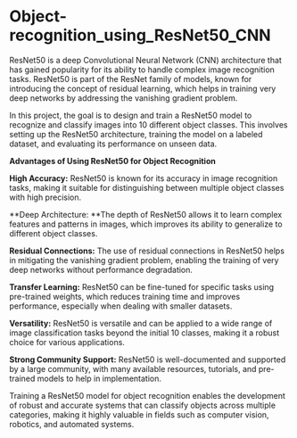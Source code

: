 # Object-recognition_using_ResNet50_CNN
ResNet50 is a deep Convolutional Neural Network (CNN) architecture that has gained popularity for its ability to handle complex image recognition tasks. ResNet50 is part of the ResNet family of models, known for introducing the concept of residual learning, which helps in training very deep networks by addressing the vanishing gradient problem.

In this project, the goal is to design and train a ResNet50 model to recognize and classify images into 10 different object classes. This involves setting up the ResNet50 architecture, training the model on a labeled dataset, and evaluating its performance on unseen data.

**Advantages of Using ResNet50 for Object Recognition**

**High Accuracy:** ResNet50 is known for its accuracy in image recognition tasks, making it suitable for distinguishing between multiple object classes with high precision.

**Deep Architecture: **The depth of ResNet50 allows it to learn complex features and patterns in images, which improves its ability to generalize to different object classes.

**Residual Connections:** The use of residual connections in ResNet50 helps in mitigating the vanishing gradient problem, enabling the training of very deep networks without performance degradation.

**Transfer Learning:** ResNet50 can be fine-tuned for specific tasks using pre-trained weights, which reduces training time and improves performance, especially when dealing with smaller datasets.

**Versatility:** ResNet50 is versatile and can be applied to a wide range of image classification tasks beyond the initial 10 classes, making it a robust choice for various applications.

**Strong Community Support:** ResNet50 is well-documented and supported by a large community, with many available resources, tutorials, and pre-trained models to help in implementation.

Training a ResNet50 model for object recognition enables the development of robust and accurate systems that can classify objects across multiple categories, making it highly valuable in fields such as computer vision, robotics, and automated systems.
